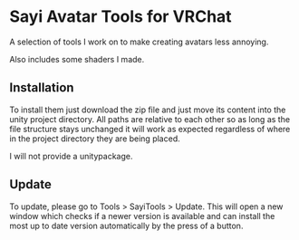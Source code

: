 # Sayi Avatar Tools for VRChat

A selection of tools I work on to make creating avatars less annoying.

Also includes some shaders I made.

## Installation
To install them just download the zip file and just move its content into the unity project directory. All paths are relative to each other so as long as the file structure stays unchanged it will work as expected regardless of where in the project directory they are being placed.

I will not provide a unitypackage.

## Update
To update, please go to Tools > SayiTools > Update. This will open a new window which checks if a newer version is available and can install the most up to date version automatically by the press of a button.
